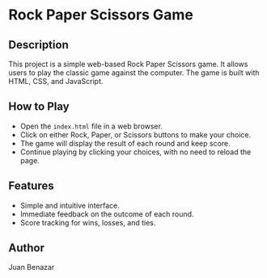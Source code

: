 # Rock Paper Scissors Game

## Description

This project is a simple web-based Rock Paper Scissors game. It allows users to play the classic game against the computer. The game is built with HTML, CSS, and JavaScript.

## How to Play

- Open the `index.html` file in a web browser.
- Click on either Rock, Paper, or Scissors buttons to make your choice.
- The game will display the result of each round and keep score.
- Continue playing by clicking your choices, with no need to reload the page.

## Features

- Simple and intuitive interface.
- Immediate feedback on the outcome of each round.
- Score tracking for wins, losses, and ties.

## Author

Juan Benazar
